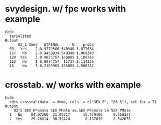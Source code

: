 # svydesign. w/ fpc works with example

    Code
      serialized
    Output
          Q3_5 Zone   WTFINAL      N    probs
      68   Yes    2 0.9279586 540340 1.077634
      167   No    2 0.9430934 540340 1.060340
      129  Yes    3 0.9035757 166085 1.106714
      162   No    1 0.8974757  11727 1.114236
      43    No    3 0.2189963 166085 4.566287

# crosstab. w/ works with example

    Code
      cdrs_crosstab(data_ = demo, cols_ = c("SEX_P", "Q3_5"), set_fpc = T)
    Output
        Q3_5 SEX_PFemale SEX_PMale se.SEX_PFemale se.SEX_PMale
      1   No    64.97260  31.05917      15.779190     9.560387
      2  Yes    29.26014  30.59424       8.187815     8.542056

